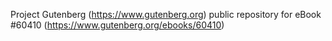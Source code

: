 Project Gutenberg (https://www.gutenberg.org) public repository for eBook #60410 (https://www.gutenberg.org/ebooks/60410)
